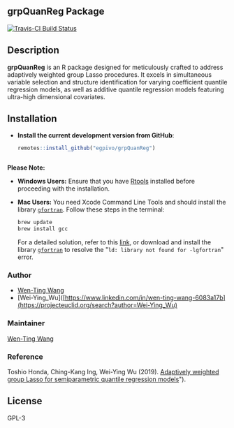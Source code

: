 ## grpQuanReg Package

[![Travis-CI Build Status](https://travis-ci.org/egpivo/grpQuanReg.svg?branch=master)](https://travis-ci.org/egpivo/grpQuanReg)

## Description
**grpQuanReg** is an R package designed for meticulously crafted to address adaptively weighted group Lasso procedures. It excels in simultaneous variable selection and structure identification for varying coefficient quantile regression models, as well as additive quantile regression models featuring ultra-high dimensional covariates.

## Installation
- **Install the current development version from GitHub**:
   ```r
   remotes::install_github("egpivo/grpQuanReg")
   ```
  ```
**Please Note:**
- **Windows Users:** Ensure that you have [Rtools](https://cran.r-project.org/bin/windows/Rtools/) installed before proceeding with the installation.

- **Mac Users:** You need Xcode Command Line Tools and should install the library [`gfortran`](https://github.com/fxcoudert/gfortran-for-macOS/releases). Follow these steps in the terminal:
    ```bash
    brew update
    brew install gcc
    ```
    For a detailed solution, refer to this [link](https://thecoatlessprofessor.com/programming/rcpp-rcpparmadillo-and-os-x-mavericks-lgfortran-and-lquadmath-error/), or download and install the library [`gfortran`](https://github.com/fxcoudert/gfortran-for-macOS/releases) to resolve the "`ld: library not found for -lgfortran`" error.


### Author
- [Wen-Ting Wang](https://www.linkedin.com/in/wen-ting-wang-6083a17b)
- [Wei-Ying_Wu]([https://www.linkedin.com/in/wen-ting-wang-6083a17b](https://projecteuclid.org/search?author=Wei-Ying_Wu)

 
### Maintainer
[Wen-Ting Wang](https://www.linkedin.com/in/wen-ting-wang-6083a17b)

### Reference
Toshio Honda, Ching-Kang Ing, Wei-Ying Wu (2019). [Adaptively weighted group Lasso for semiparametric quantile regression models](https://projecteuclid.org/journals/bernoulli/volume-25/issue-4B/Adaptively-weighted-group-Lasso-for-semiparametric-quantile-regression-models/10.3150/18-BEJ1091.full)").

## License
GPL-3

